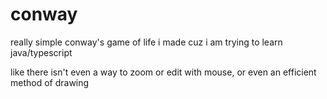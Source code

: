 # conway
really simple conway's game of life i made cuz i am trying to learn java/typescript

like there isn't even a way to zoom or edit with mouse, or even an efficient method of drawing
